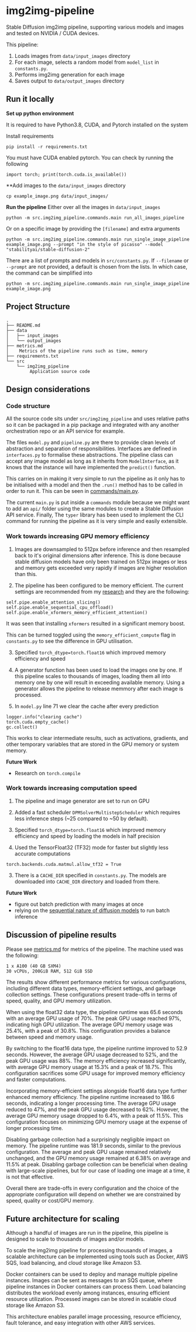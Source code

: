  # img2img-pipeline

Stable Diffusion img2img pipeline, supporting various models and images and 
tested on NVIDIA / CUDA devices.

This pipeline:

1. Loads images from `data/input_images` directory
2. For each image, selects a random model from `model_list` in `constants.py`.
3. Performs img2img generation for each image
4. Saves output to `data/output_images` directory

## Run it locally

**Set up python environment**

It is required to have Python3.8, CUDA, and Pytorch installed on the system

Install requirements
```
pip install -r requirements.txt
```
You must have CUDA enabled pytorch. You can check by running the following
```
import torch; print(torch.cuda.is_available())
```

**Add images to the `data/input_images` directory
```
cp example_image.png data/input_images/
```

**Run the pipeline**
Either over all the images in `data/input_images`

```
python -m src.img2img_pipeline.commands.main run_all_images_pipeline
```

Or on a specific image by providing the `[filename]` and extra arguments
```
python -m src.img2img_pipeline.commands.main run_single_image_pipeline example_image.png --prompt "in the style of picasso" --model "stabilityai/stable-diffusion-2"
```
There are a list of prompts and models in `src/constants.py`. If `--filename` or `--prompt` are not provided,
a default is chosen from the lists. In which case, the command can be simplified into
```
python -m src.img2img_pipeline.commands.main run_single_image_pipeline example_image.png
```

## Project Structure
```
.
├── README.md
├── data
│   ├── input_images
│   └── output_images
├── metrics.md
│    Metrics of the pipeline runs such as time, memory
├── requirements.txt
└── src
    └── img2img_pipeline
         Application source code
```

## Design considerations

### Code structure

All the source code sits under `src/img2img_pipeline` and uses relative paths so
it can be packaged in a pip package and integrated with any another orchestration repo
or an API service for example.

The files `model.py` and `pipeline.py` are there to provide clean levels of
abstraction and separation of responsibilities. Interfaces are defined in
`interfaces.py` to formalise these abstractions. The pipeline class can accept
any image model as long as it inherits from `ModelInterface`, as it knows that
the instance will have implemented the `predict()` function.

This carries on in making it very simple to run the pipeline as it only has to be
initialised with a model and then the `.run()` method has to be called in order
to run it. This can be seen in [commands/main.py](./src/img2img_pipeline/commands/main.py).

The current `main.py` is put inside a `commands` module because we might want to add an `api/` folder using the same modules to create a Stable Diffusion API service. Finally, The `typer` library has been used to implement the CLI command for running the pipeline as it is very simple and easily extensible.


### Work towards increasing GPU memory efficiency

1. Images are downsampled to 512px before inference and then resampled back to it's original dimensions after
inference. This is done because stable diffusion models have only been trained on 512px images or less and memory
gets exceeded very rapidly if images are higher resolution than this.

2. The pipeline has been configured to be memory efficient. The current settings are recommended from my [research](https://huggingface.co/docs/diffusers/optimization/fp16) and they are the following:
```
self.pipe.enable_attention_slicing()
self.pipe.enable_sequential_cpu_offload()
self.pipe.enable_xformers_memory_efficient_attention()
```
It was seen that installing `xformers` resulted in a significant memory boost.

This can be turned toggled using the
`memory_efficient_compute` flag in `constants.py` to see the difference in GPU utilisation. 

3. Specified `torch_dtype=torch.float16` which improved memory efficiency and speed

4. A generator function has been used to load the images one by one. If this pipeline scales to thousands of images, loading them all into memory one by one will result in exceeding available memory. Using a generator allows the pipeline to release memmory after each image is processed.

5. In `model.py` line 71 we clear the cache after every prediction
```
logger.info("clearing cache")
torch.cuda.empty_cache()
gc.collect()
```
This works to clear intermediate results, such as activations, gradients, and other temporary variables that are stored in the GPU memory or system memory. 

**Future Work**
- Research on `torch.compile`


### Work towards increasing computation speed
1. The pipeline and image generator are set to run on GPU

2. Added a fast scheduler `DPMSolverMultistepScheduler` which requires
less inference steps (~25 compared to ~50 by default).

2. Specified `torch_dtype=torch.float16` which improved memory efficiency and speed by loading the models in half precision

3. Used the TensorFloat32 (TF32) mode for faster but slightly less accurate computations
```
torch.backends.cuda.matmul.allow_tf32 = True
```

3. There is a `CACHE_DIR` specified in `constants.py`. The models are downloaded 
into `CACHE_DIR` directory and loaded from there.

**Future Work**
- figure out batch prediction with many images at once
- relying on the [sequential nature of diffusion models](https://lightning.ai/pages/community/optimize-inference-scheduler/) to run batch inference

## Discussion of pipeline results

Please see [metrics.md](./metrics.md) for metrics of the pipeline. 
The machine used was the following:
```
1 x A100 (40 GB SXM4)
30 vCPUs, 200GiB RAM, 512 GiB SSD
```

The results show different performance metrics for various configurations, including different data types, memory-efficient settings, and garbage collection settings. These configurations present trade-offs in terms of speed, quality, and GPU memory utilization.

When using the float32 data type, the pipeline runtime was 65.6 seconds with an average GPU usage of 70%. The peak GPU usage reached 97%, indicating high GPU utilization. The average GPU memory usage was 25.4%, with a peak of 30.8%. This configuration provides a balance between speed and memory usage.

By switching to the float16 data type, the pipeline runtime improved to 52.9 seconds. However, the average GPU usage decreased to 52%, and the peak GPU usage was 88%. The memory efficiency increased significantly, with average GPU memory usage at 15.3% and a peak of 18.7%. This configuration sacrifices some GPU usage for improved memory efficiency and faster computations.

Incorporating memory-efficient settings alongside float16 data type further enhanced memory efficiency. The pipeline runtime increased to 186.6 seconds, indicating a longer processing time. The average GPU usage reduced to 47%, and the peak GPU usage decreased to 62%. However, the average GPU memory usage dropped to 6.4%, with a peak of 11.5%. This configuration focuses on minimizing GPU memory usage at the expense of longer processing time.

Disabling garbage collection had a surprisingly negligible impact on memory. The pipeline runtime was 181.9 seconds, similar to the previous configuration. The average and peak GPU usage remained relatively unchanged, and the GPU memory usage remained at 6.38% on average and 11.5% at peak. Disabling garbage collection can be beneficial when dealing with large-scale pipelines, but for our case of loading one image at a time, it is not that effective.

Overall there are trade-offs in every configuration and the choice of the appropriate configuration will depend on whether we are constrained by speed, quality or cost/GPU memory.

## Future architecture for scaling

Although a handful of images are run in the pipeline, this pipeline is designed to scale to
thousands of images and/or models.

To scale the img2img pipeline for processing thousands of images, a scalable architecture can be implemented using tools such as Docker, AWS SQS, load balancing, and cloud storage like Amazon S3. 

Docker containers can be used to deploy and manage multiple pipeline instances. Images can be sent as messages to an SQS queue, where pipeline instances in Docker containers can process them. Load balancing distributes the workload evenly among instances, ensuring efficient resource utilization. Processed images can be stored in scalable cloud storage like Amazon S3. 

This architecture enables parallel image processing, resource efficiency, fault tolerance, and easy integration with other AWS services.
